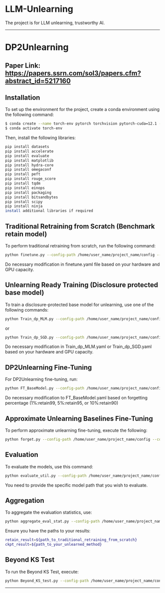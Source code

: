 # LLM-Unlearning
The project is for LLM unlearning, trustworthy AI.

-----------------------------------------------------------------------------------------------------------------------------
# DP2Unlearning

## Paper Link: https://papers.ssrn.com/sol3/papers.cfm?abstract_id=5217160

## Installation

To set up the environment for the project, create a conda environment using the following command:

```bash
$ conda create --name torch-env pytorch torchvision pytorch-cuda=12.1 -c pytorch -c nvidia
$ conda activate torch-env
```

Then, install the following libraries:

```bash
pip install datasets
pip install accelerate
pip install evaluate
pip install matplotlib
pip install hydra-core
pip install omegaconf
pip install peft
pip install rouge_score
pip install tqdm
pip install einops
pip install packaging
pip install bitsandbytes
pip install scipy
pip install ninja
install additional libraries if required 
```

## Traditional Retraining from Scratch (Benchmark retain model)

To perform traditional retraining from scratch, run the following command:

```bash
python finetune.py --config-path /home/user_name/project_name/config --config-name finetune.yaml
```
Do necessary modification in finetune.yaml file based on your hardware and GPU capacity.

## Unlearning Ready Training (Disclosure protected base model)

To train a disclosure-protected base model for unlearning, use one of the following commands:

```bash
python Train_dp_MLM.py --config-path /home/user_name/project_name/config --config-name Train_dp_MLM.yaml
```
or
```bash
python Train_dp_SGD.py --config-path /home/user_name/project_name/config --config-name Train_dp_SGD.yaml
```
Do necessary modification in Train_dp_MLM.yaml or Train_dp_SGD.yaml based on your hardware and GPU capacity. 

## DP2Unlearning Fine-Tuning

For DP2Unlearning fine-tuning, run:

```bash
python FT_BaseModel.py --config-path /home/user_name/project_name/config --config-name FT_BaseModel.yaml
```
Do necessary modification to FT_BaseModel.yaml based on forgetting percentage (1%:retain99, 5%:retain95, or 10%:retain90)

## Approximate Unlearning Baselines Fine-Tuning

To perform approximate unlearning fine-tuning, execute the following:

```bash
python forget.py --config-path /home/user_name/project_name/config --config-name forget.yaml
```

## Evaluation

To evaluate the models, use this command:

```bash
python evaluate_util.py --config-path /home/user_name/project_name/config --config-name eval_everything.yaml
```
You need to provide the specific model path that you wish to evaluate. 

## Aggregation

To aggregate the evaluation statistics, use:

```bash
python aggregate_eval_stat.py --config-path /home/user_name/project_name/config --config-name aggregate_eval_stat.yaml
```

Ensure you have the paths to your results:

```bash
retain_result=${path_to_traditional_retraining_from_scratch}
ckpt_result=${path_to_your_unlearned_method}
```

## Beyond KS Test

To run the Beyond KS Test, execute:

```bash
python Beyond_KS_test.py --config-path /home/user_name/project_name/config --config-name aggregate_eval_stat.yaml
```

-------------------------------------------------------------------------------------------------------------------------------------------
